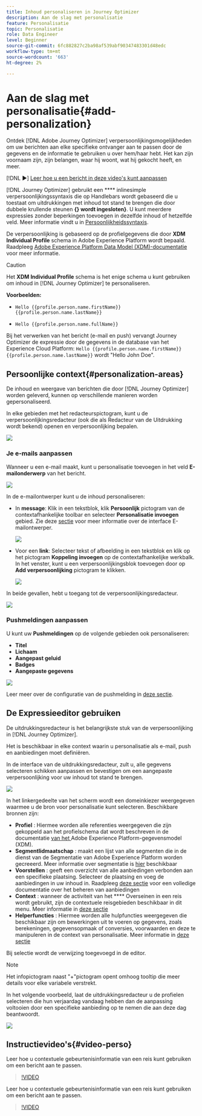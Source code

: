 ```yaml
---
title: Inhoud personaliseren in Journey Optimizer
description: Aan de slag met personalisatie
feature: Personalisatie
topic: Personalisatie
role: Data Engineer
level: Beginner
source-git-commit: 6fc882827c2ba98af539abf90347483301d48edc
workflow-type: tm+mt
source-wordcount: '663'
ht-degree: 2%

---
```


# Aan de slag met personalisatie{#add-personalization}

Ontdek [!DNL Adobe Journey Optimizer] verpersoonlijkingsmogelijkheden om uw berichten aan elke specifieke ontvanger aan te passen door de gegevens en de informatie te gebruiken u over hem/haar hebt. Het kan zijn voornaam zijn, zijn belangen, waar hij woont, wat hij gekocht heeft, en meer.

[!DNL :arrow_forward:] [Leer hoe u een bericht in deze video&#39;s kunt aanpassen](#video-perso)

[!DNL Journey Optimizer] gebruikt een  **** inlinesimple verpersoonlijkingssyntaxis die op Handlebars wordt gebaseerd die u toestaat om uitdrukkingen met inhoud tot stand te brengen die door dubbele krullende steunen **{} wordt ingesloten}**. U kunt meerdere expressies zonder beperkingen toevoegen in dezelfde inhoud of hetzelfde veld. Meer informatie vindt u in [Persoonlijkheidssyntaxis](personalization-syntax.md).

De verpersoonlijking is gebaseerd op de profielgegevens die door **XDM Individual Profile** schema in Adobe Experience Platform wordt bepaald. Raadpleeg [Adobe Experience Platform Data Model (XDM)-documentatie](https://experienceleague.adobe.com/docs/experience-platform/xdm/home.html?lang=nl) voor meer informatie.

>[!CAUTION]
>Het **XDM Individual Profile** schema is het enige schema u kunt gebruiken om inhoud in [!DNL Journey Optimizer] te personaliseren.

**Voorbeelden:**

* `Hello {{profile.person.name.firstName}} {{profile.person.name.lastName}}`

* `Hello {{profile.person.name.fullName}}`

Bij het verwerken van het bericht (e-mail en push) vervangt Journey Optimizer de expressie door de gegevens in de database van het Experience Cloud Platform:  `Hello {{profile.person.name.firstName}} {{profile.person.name.lastName}}` wordt &quot;Hello John Doe&quot;.


## Persoonlijke context{#personalization-areas}

De inhoud en weergave van berichten die door [!DNL Journey Optimizer] worden geleverd, kunnen op verschillende manieren worden gepersonaliseerd.

In elke gebieden met het redacteurspictogram, kunt u de verpersoonlijkingsredacteur (ook die als Redacteur van de Uitdrukking wordt bekend) openen en verpersoonlijking bepalen.

![](assets/perso_icon.png)

### Je e-mails aanpassen

Wanneer u een e-mail maakt, kunt u personalisatie toevoegen in het veld **E-mailonderwerp** van het bericht.

![](assets/perso_subject.png)

In de e-mailontwerper kunt u de inhoud personaliseren:

* In **message**: Klik in een tekstblok, klik **Persoonlijk** pictogram van de contextafhankelijke toolbar en selecteer **Personalisatie invoegen** gebied. Zie deze [sectie](../design-emails.md) voor meer informatie over de interface E-mailontwerper.

   ![](assets/perso_insert.png)

* Voor een **link**: Selecteer tekst of afbeelding in een tekstblok en klik op het pictogram **Koppeling invoegen** op de contextafhankelijke werkbalk. In het venster, kunt u een verpersoonlijkingsblok toevoegen door op **Add verpersoonlijking** pictogram te klikken.

   ![](assets/perso_link.png)

In beide gevallen, hebt u toegang tot de verpersoonlijkingsredacteur.

![](assets/perso_ee.png)


### Pushmeldingen aanpassen

U kunt uw **Pushmeldingen** op de volgende gebieden ook personaliseren:

* **Titel**
* **Lichaam**
* **Aangepast geluid**
* **Badges**
* **Aangepaste gegevens**

![](assets/perso_push.png)

Leer meer over de configuratie van de pushmelding in [deze sectie](../push-gs.md).

## De Expressieeditor gebruiken

De uitdrukkingsredacteur is het belangrijkste stuk van de verpersoonlijking in [!DNL Journey Optimizer].

Het is beschikbaar in elke context waarin u personalisatie als e-mail, push en aanbiedingen moet definiëren.

In de interface van de uitdrukkingsredacteur, zult u, alle gegevens selecteren schikken aanpassen en bevestigen om een aangepaste verpersoonlijking voor uw inhoud tot stand te brengen.

![](assets/perso_ee1.png)

In het linkergedeelte van het scherm wordt een domeinkiezer weergegeven waarmee u de bron voor personalisatie kunt selecteren. Beschikbare bronnen zijn:

* **Profiel** : Hiermee worden alle referenties weergegeven die zijn gekoppeld aan het profielschema dat wordt beschreven in de documentatie [ van het ](https://experienceleague.adobe.com/docs/experience-platform/xdm/home.html)Adobe Experience Platform-gegevensmodel (XDM).
* **Segmentlidmaatschap** : maakt een lijst van alle segmenten die in de dienst van de Segmentatie van Adobe Experience Platform worden gecreeerd. Meer informatie over segmentatie is [hier](https://experienceleague.adobe.com/docs/experience-platform/segmentation/home.html?lang=en) beschikbaar
* **Voorstellen** : geeft een overzicht van alle aanbiedingen verbonden aan een specifieke plaatsing. Selecteer de plaatsing en voeg de aanbiedingen in uw inhoud in. Raadpleeg [deze sectie](../deliver-personalized-offers.md) voor een volledige documentatie over het beheren van aanbiedingen
* **Context** : wanneer de activiteit van het  **** Overseinen in een reis wordt gebruikt, zijn de contextuele reisgebieden beschikbaar in dit menu. Meer informatie in [deze sectie](personalization-use-case.md)
* **Helperfuncties** : Hiermee worden alle hulpfuncties weergegeven die beschikbaar zijn om bewerkingen uit te voeren op gegevens, zoals berekeningen, gegevensopmaak of conversies, voorwaarden en deze te manipuleren in de context van personalisatie. Meer informatie in [deze sectie](functions/functions.md)

Bij selectie wordt de verwijzing toegevoegd in de editor.

>[!NOTE]
>
>Het infopictogram naast &quot;+&quot;pictogram opent omhoog tooltip die meer details voor elke variabele verstrekt.

In het volgende voorbeeld, laat de uitdrukkingsredacteur u de profielen selecteren die hun verjaardag vandaag hebben dan de aanpassing voltooien door een specifieke aanbieding op te nemen die aan deze dag beantwoordt.

![](assets/perso_ee2.png)

## Instructievideo&#39;s{#video-perso}

Leer hoe u contextuele gebeurtenisinformatie van een reis kunt gebruiken om een bericht aan te passen.

>[!VIDEO](https://video.tv.adobe.com/v/334165?quality=12)

Leer hoe u contextuele gebeurtenisinformatie van een reis kunt gebruiken om een bericht aan te passen.

>[!VIDEO](https://video.tv.adobe.com/v/334078?quality=12)
